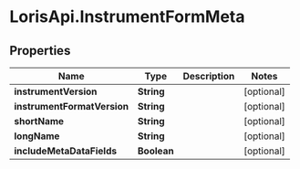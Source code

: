 # LorisApi.InstrumentFormMeta

## Properties
Name | Type | Description | Notes
------------ | ------------- | ------------- | -------------
**instrumentVersion** | **String** |  | [optional] 
**instrumentFormatVersion** | **String** |  | [optional] 
**shortName** | **String** |  | [optional] 
**longName** | **String** |  | [optional] 
**includeMetaDataFields** | **Boolean** |  | [optional] 


